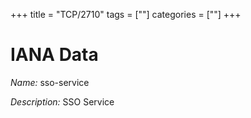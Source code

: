 +++
title = "TCP/2710"
tags = [""]
categories = [""]
+++

# IANA Data

_Name:_ sso-service

_Description:_ SSO Service

